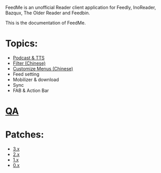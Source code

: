 FeedMe is an unofficial Reader client application for Feedly, InoReader, Bazqux, The Older Reader and Feedbin.

This is the documentation of FeedMe.

# Topics:

- <a href="https://github.com/seazon/FeedMe/blob/master/podcast_tts.md">Podcast & TTS</a>
- <a href="https://github.com/seazon/FeedMe/blob/master/filter_zh.md">Filter (Chinese)</a>
- <a href="https://github.com/seazon/FeedMe/blob/master/customize_menus_zh.md">Customize Menus (Chinese)</a>
- Feed setting
- Mobilizer & download
- Sync
- FAB & Action Bar

# <a href="https://github.com/seazon/FeedMe/blob/master/qa.md">QA</a>

# Patches:

- <a href="https://github.com/seazon/FeedMe/blob/master/patches.md">3.x</a>
- <a href="https://github.com/seazon/FeedMe/blob/master/patches_2.x.md">2.x</a>
- <a href="https://github.com/seazon/FeedMe/blob/master/patches_1.x.md">1.x</a>
- <a href="https://github.com/seazon/FeedMe/blob/master/patches_0.x.md">0.x</a>
